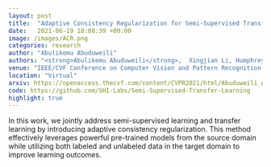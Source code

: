 ```yaml
---
layout: post
title:  "Adaptive Consistency Regularization for Semi-Supervised Transfer Learning"
date:   2021-06-19 18:08:39 +00:00
image: /images/ACR.png
categories: research
author: "Abulikemu Abuduweili"
authors: "<strong>Abulikemu Abuduweili</strong>,  Xingjian Li, Humphrey Shi, Cheng-Zhong Xu, Dejing Dou"
venue: "IEEE/CVF Conference on Computer Vision and Pattern Recognition (CVPR)"
location: "Virtual"
arxiv: https://openaccess.thecvf.com/content/CVPR2021/html/Abuduweili_Adaptive_Consistency_Regularization_for_Semi-Supervised_Transfer_Learning_CVPR_2021_paper.html
code: https://github.com/SHI-Labs/Semi-Supervised-Transfer-Learning 
highlight: true
---
```



In this work, we jointly address semi-supervised learning and transfer learning by introducing adaptive consistency regularization. 
This method effectively leverages powerful pre-trained models from the source domain while utilizing both labeled and 
unlabeled data in the target domain to improve learning outcomes.

